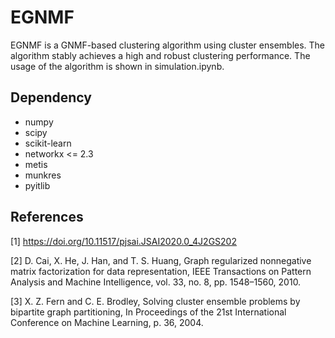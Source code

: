 # EGNMF

EGNMF is a GNMF-based clustering algorithm using cluster ensembles. The algorithm stably achieves a high and robust clustering performance. The usage of the algorithm is shown in simulation.ipynb. 

Dependency
----

- numpy
- scipy
- scikit-learn
- networkx <= 2.3
- metis
- munkres
- pyitlib

References
----

[1] https://doi.org/10.11517/pjsai.JSAI2020.0_4J2GS202

[2] D. Cai, X. He, J. Han, and T. S. Huang, Graph regularized nonnegative matrix factorization for data representation, IEEE Transactions on Pattern Analysis and Machine Intelligence, vol. 33, no. 8, pp. 1548–1560, 2010.

[3] X. Z. Fern and C. E. Brodley, Solving cluster ensemble problems by bipartite graph partitioning,  In Proceedings of the 21st International Conference on Machine Learning, p. 36, 2004.